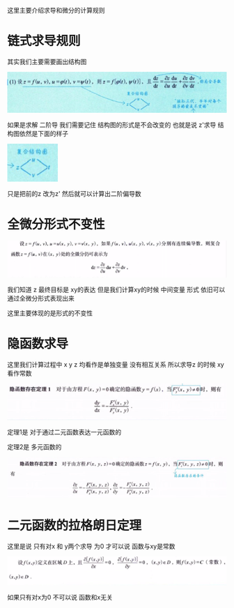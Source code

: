 这里主要介绍求导和微分的计算规则

# 链式求导规则

其实我们主要需要画出结构图

![image-20251027100949330](https://raw.githubusercontent.com/Xioaruan912/pic/main/image-20251027100949330.png)

如果是求解 二阶导 我们需要记住 结构图的形式是不会改变的 也就是说 z'求导 结构图依然是下面的样子

![image-20251027101039730](https://raw.githubusercontent.com/Xioaruan912/pic/main/image-20251027101039730.png)

只是把前的z 改为z' 然后就可以计算出二阶偏导数

# 全微分形式不变性

![image-20251027101123241](https://raw.githubusercontent.com/Xioaruan912/pic/main/image-20251027101123241.png)

我们知道 z 最终目标是 xy的表达 但是我们计算xy的时候 中间变量 形式 依旧可以通过全微分形式表现出来

这里主要体现的是形式的不变性

# 隐函数求导

这里我们计算过程中 x y z 均看作是单独变量 没有相互关系 所以求导z 的时候 xy看作常数

![image-20251027101319993](https://raw.githubusercontent.com/Xioaruan912/pic/main/image-20251027101319993.png)

定理1是 对于通过二元函数表达一元函数的 

定理2是 多元函数的

![image-20251027101354697](https://raw.githubusercontent.com/Xioaruan912/pic/main/image-20251027101354697.png)

# 二元函数的拉格朗日定理

这里是说 只有对x 和 y两个求导 为0 才可以说 函数与xy是常数

![image-20251027101447692](https://raw.githubusercontent.com/Xioaruan912/pic/main/image-20251027101447692.png)

如果只有对x为0  不可以说 函数和x无关

